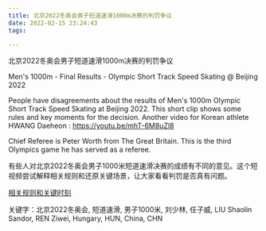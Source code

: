 ```yaml
---
title: 北京2022冬奥会男子短道速滑1000m决赛的判罚争议
date: 2022-02-15 23:24:43
tags:

---
```


北京2022冬奥会男子短道速滑1000m决赛的判罚争议

Men's 1000m - Final Results - Olympic Short Track Speed Skating @ Beijing 2022

People have disagreements about the results of Men's 1000m Olympic Short Track Speed Skating at Beijing 2022. This short clip shows some rules and key moments for the decision.
Another video for Korean athlete HWANG Daeheon : https://youtu.be/mhT-6M8uZl8

Chief Referee is Peter Worth from The Great Britain. This is the third Olympics game he has served as a referee.

有些人对北京2022冬奥会男子1000米短道速滑决赛的成绩有不同的意见。这个短视频尝试解释相关规则和还原关键场景，让大家看看判罚是否真有问题。

[相关规则和关键时刻](/img/2022/Men-1000m-Final-Results.mp4)



关键字：北京2022冬奥会, 短道速滑, 男子1000米, 刘少林, 任子威, LIU Shaolin Sandor, REN Ziwei, Hungary, HUN, China, CHN